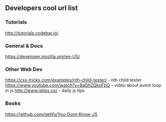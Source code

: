 ## Developers cool url list

### Tutorials

http://tutorials.codebar.io/


### General & Docs

https://developer.mozilla.org/en-US/ 


### Other Web Dev

https://css-tricks.com/examples/nth-child-tester/ - nth child tester
https://www.youtube.com/watch?v=8aGhZQkoFbQ - video about event loop in js
http://www.jstips.co/ - daily js tips


### Books

https://github.com/getify/You-Dont-Know-JS
